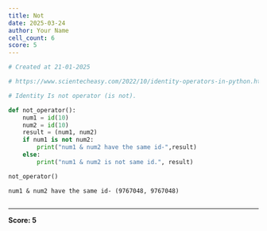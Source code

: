 ```yaml
---
title: Not
date: 2025-03-24
author: Your Name
cell_count: 6
score: 5
---
```


```python
# Created at 21-01-2025
```


```python
# https://www.scientecheasy.com/2022/10/identity-operators-in-python.html/
```


```python
# Identity Is not operator (is not).
```


```python
def not_operator():
    num1 = id(10)
    num2 = id(10)
    result = (num1, num2)
    if num1 is not num2:
        print("num1 & num2 have the same id-",result)
    else:
        print("num1 & num2 is not same id.", result)
```


```python
not_operator()
```

    num1 & num2 have the same id- (9767048, 9767048)



```python

```


---
**Score: 5**
